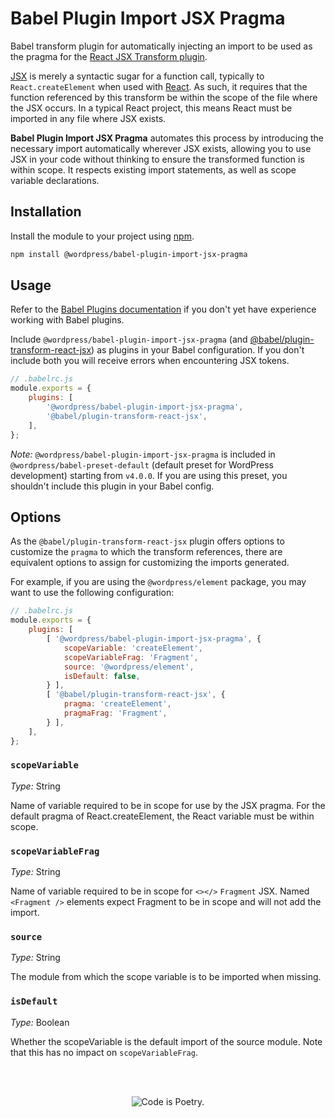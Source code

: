 # Babel Plugin Import JSX Pragma

Babel transform plugin for automatically injecting an import to be used as the pragma for the [React JSX Transform plugin](http://babeljs.io/docs/en/babel-plugin-transform-react-jsx).

[JSX](https://reactjs.org/docs/jsx-in-depth.html) is merely a syntactic sugar for a function call, typically to `React.createElement` when used with [React](https://reactjs.org/). As such, it requires that the function referenced by this transform be within the scope of the file where the JSX occurs. In a typical React project, this means React must be imported in any file where JSX exists.

**Babel Plugin Import JSX Pragma** automates this process by introducing the necessary import automatically wherever JSX exists, allowing you to use JSX in your code without thinking to ensure the transformed function is within scope. It respects existing import statements, as well as scope variable declarations.

## Installation

Install the module to your project using [npm](https://www.npmjs.com/).

```bash
npm install @wordpress/babel-plugin-import-jsx-pragma
```

## Usage

Refer to the [Babel Plugins documentation](http://babeljs.io/docs/en/plugins) if you don't yet have experience working with Babel plugins.

Include `@wordpress/babel-plugin-import-jsx-pragma` (and [@babel/plugin-transform-react-jsx](https://babeljs.io/docs/en/babel-plugin-transform-react-jsx/)) as plugins in your Babel configuration. If you don't include both you will receive errors when encountering JSX tokens.

```js
// .babelrc.js
module.exports = {
	plugins: [
		'@wordpress/babel-plugin-import-jsx-pragma',
		'@babel/plugin-transform-react-jsx',
	],
};
```

_Note:_ `@wordpress/babel-plugin-import-jsx-pragma` is included in `@wordpress/babel-preset-default` (default preset for WordPress development) starting from `v4.0.0`. If you are using this preset, you shouldn't include this plugin in your Babel config. 

## Options

As the `@babel/plugin-transform-react-jsx` plugin offers options to customize the `pragma` to which the transform references, there are equivalent options to assign for customizing the imports generated.

For example, if you are using the `@wordpress/element` package, you may want to use the following configuration:

```js
// .babelrc.js
module.exports = {
	plugins: [
		[ '@wordpress/babel-plugin-import-jsx-pragma', {
			scopeVariable: 'createElement',
			scopeVariableFrag: 'Fragment',
			source: '@wordpress/element',
			isDefault: false,
		} ],
		[ '@babel/plugin-transform-react-jsx', {
			pragma: 'createElement',
			pragmaFrag: 'Fragment',
		} ],
	],
};
```

### `scopeVariable`

_Type:_ String

Name of variable required to be in scope for use by the JSX pragma. For the default pragma of React.createElement, the React variable must be within scope.

### `scopeVariableFrag`

_Type:_ String

Name of variable required to be in scope for `<></>` `Fragment` JSX. Named `<Fragment />` elements
expect Fragment to be in scope and will not add the import.

### `source`

_Type:_ String

The module from which the scope variable is to be imported when missing.

### `isDefault`

_Type:_ Boolean

Whether the scopeVariable is the default import of the source module. Note that this has no impact
on `scopeVariableFrag`.

<br/><br/><p align="center"><img src="https://s.w.org/style/images/codeispoetry.png?1" alt="Code is Poetry." /></p>
